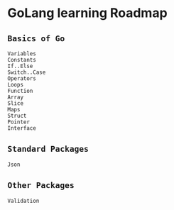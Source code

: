# GoLang learning Roadmap


## `Basics of Go`
    Variables
    Constants
    If..Else
    Switch..Case
    Operators
    Loops
    Function
    Array
    Slice
    Maps
    Struct
    Pointer
    Interface
    
## `Standard Packages`
    Json

## `Other Packages`
    Validation
    
